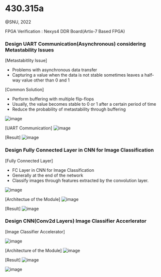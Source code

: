 # 430.315a

@SNU, 2022 

FPGA Verification : Nexys4 DDR Board(Artix-7 Based FPGA)
### Design UART Communication(Asynchronous) considering Metastability Issues
[Metastabitlity Issue]
- Problems with asynchronous data transfer
- Capturing a value when the data is not stable sometimes leaves a half-way value other than 0 and 1

[Common Solution]
- Perform buffering with multiple flip-flops
- Usually, the value becomes stable to 0 or 1 after a certain period of time
- Reduce the probability of metastability through buffering

![image](https://github.com/moonjayden/430.315a/assets/139466574/8778cfa1-f240-4117-b536-8eeea4bd7e67)

[UART Communication]
![image](https://github.com/moonjayden/430.315a/assets/139466574/e5f1e02b-8539-4bbf-b7c7-7839414393bb)

[Result]
![image](https://github.com/moonjayden/430.315a/assets/139466574/58030134-6b55-49d2-b9f3-da773fc23c91)


### Design Fully Connected Layer in CNN for Image Classification
[Fully Connected Layer]
- FC Layer in CNN for Image Classification
- Generally at the end of the network
- Classify images through features extracted by the convolution layer.

![image](https://github.com/moonjayden/430.315a/assets/139466574/0bdd324e-a74a-49ed-901a-fb356605bb5f)


[Architectue of the Module]
![image](https://github.com/moonjayden/430.315a/assets/139466574/5f05efdc-f0e2-4247-8821-e02d6d4ff65c)


[Result]
![image](https://github.com/moonjayden/430.315a/assets/139466574/a74e1255-0d21-4120-813d-2c320bd8546a)



### Design CNN(Conv2d Layers) Image Classifier Accerlerator

[Image Classifier Accelerator]

![image](https://github.com/moonjayden/430.315a/assets/139466574/0e1f8cc1-ca3a-4537-ba64-1ebcfe90bd50)

[Architecture of the Module]
![image](https://github.com/moonjayden/430.315A/assets/139466574/925ece25-b164-4b6c-b55f-0e2f57cf2ec4)

[Result]
![image](https://github.com/moonjayden/430.315a/assets/139466574/31151ae4-e637-4d11-a3d0-05691d756451)

![image](https://github.com/moonjayden/430.315a/assets/139466574/7804056e-9291-47ea-91d9-910d191a8a1b)

